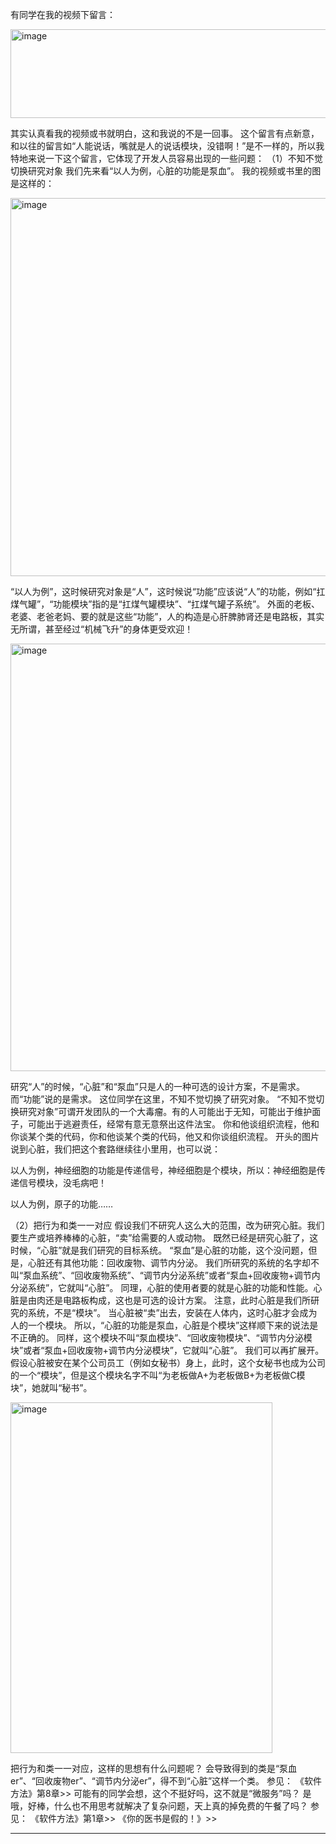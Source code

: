 有同学在我的视频下留言： 

<img width="1080" height="142" alt="image" src="https://github.com/user-attachments/assets/a6444d72-abb9-421e-ba7f-8670a740759c" />

其实认真看我的视频或书就明白，这和我说的不是一回事。
这个留言有点新意，和以往的留言如“人能说话，嘴就是人的说话模块，没错啊！”是不一样的，所以我特地来说一下这个留言，它体现了开发人员容易出现的一些问题：
（1）不知不觉切换研究对象
我们先来看“以人为例，心脏的功能是泵血”。
我的视频或书里的图是这样的： 

<img width="909" height="605" alt="image" src="https://github.com/user-attachments/assets/e46efb39-a8a4-471c-a624-bee4d5bdf950" />

“以人为例”，这时候研究对象是“人”，这时候说“功能”应该说“人”的功能，例如“扛煤气罐”，“功能模块”指的是“扛煤气罐模块”、“扛煤气罐子系统”。
外面的老板、老婆、老爸老妈、要的就是这些“功能”，人的构造是心肝脾肺肾还是电路板，其实无所谓，甚至经过“机械飞升”的身体更受欢迎！ 

<img width="1080" height="684" alt="image" src="https://github.com/user-attachments/assets/097c708d-2169-4c4e-be8c-8d5e1bc382bf" />

研究“人”的时候，“心脏”和“泵血”只是人的一种可选的设计方案，不是需求。而“功能”说的是需求。
这位同学在这里，不知不觉切换了研究对象。
“不知不觉切换研究对象”可谓开发团队的一个大毒瘤。有的人可能出于无知，可能出于维护面子，可能出于逃避责任，经常有意无意祭出这件法宝。
你和他谈组织流程，他和你谈某个类的代码，你和他谈某个类的代码，他又和你谈组织流程。
开头的图片说到心脏，我们把这个套路继续往小里用，也可以说：

以人为例，神经细胞的功能是传递信号，神经细胞是个模块，所以：神经细胞是传递信号模块，没毛病吧！

以人为例，原子的功能……

（2）把行为和类一一对应
假设我们不研究人这么大的范围，改为研究心脏。我们要生产或培养棒棒的心脏，“卖”给需要的人或动物。
既然已经是研究心脏了，这时候，“心脏”就是我们研究的目标系统。
“泵血”是心脏的功能，这个没问题，但是，心脏还有其他功能：回收废物、调节内分泌。
我们所研究的系统的名字却不叫“泵血系统”、“回收废物系统”、“调节内分泌系统”或者“泵血+回收废物+调节内分泌系统”，它就叫“心脏”。
同理，心脏的使用者要的就是心脏的功能和性能。心脏是由肉还是电路板构成，这也是可选的设计方案。
注意，此时心脏是我们所研究的系统，不是“模块”。
当心脏被“卖”出去，安装在人体内，这时心脏才会成为人的一个模块。
所以，“心脏的功能是泵血，心脏是个模块”这样顺下来的说法是不正确的。
同样，这个模块不叫“泵血模块”、“回收废物模块”、“调节内分泌模块”或者“泵血+回收废物+调节内分泌模块”，它就叫“心脏”。
我们可以再扩展开。假设心脏被安在某个公司员工（例如女秘书）身上，此时，这个女秘书也成为公司的一个“模块”，但是这个模块名字不叫“为老板做A+为老板做B+为老板做C模块”，她就叫“秘书”。 

<img width="419" height="561" alt="image" src="https://github.com/user-attachments/assets/1a9139ff-e8fc-42f7-b495-51732906ed13" />

把行为和类一一对应，这样的思想有什么问题呢？
会导致得到的类是“泵血er”、“回收废物er”、“调节内分泌er”，得不到“心脏”这样一个类。
参见：
《软件方法》第8章>>
可能有的同学会想，这个不挺好吗，这不就是“微服务”吗？
是哦，好棒，什么也不用思考就解决了复杂问题，天上真的掉免费的午餐了吗？
参见：
《软件方法》第1章>>
《你的医书是假的！》>>
**********
